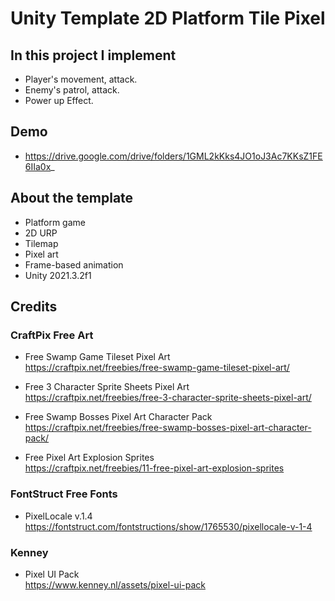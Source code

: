 # Unity Template 2D Platform Tile Pixel


## In this project I implement
- Player's movement, attack.
- Enemy's patrol, attack.
- Power up Effect.

## Demo
- https://drive.google.com/drive/folders/1GML2kKks4JO1oJ3Ac7KKsZ1FE6IIa0x_
## About the template

* Platform game
* 2D URP
* Tilemap
* Pixel art
* Frame-based animation
* Unity 2021.3.2f1

## Credits

### CraftPix Free Art

* Free Swamp Game Tileset Pixel Art  
https://craftpix.net/freebies/free-swamp-game-tileset-pixel-art/

* Free 3 Character Sprite Sheets Pixel Art  
https://craftpix.net/freebies/free-3-character-sprite-sheets-pixel-art/

* Free Swamp Bosses Pixel Art Character Pack  
https://craftpix.net/freebies/free-swamp-bosses-pixel-art-character-pack/

* Free Pixel Art Explosion Sprites  
https://craftpix.net/freebies/11-free-pixel-art-explosion-sprites

### FontStruct Free Fonts

* PixelLocale v.1.4  
https://fontstruct.com/fontstructions/show/1765530/pixellocale-v-1-4

### Kenney

* Pixel UI Pack  
https://www.kenney.nl/assets/pixel-ui-pack
